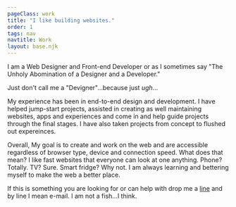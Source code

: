 ```yaml
---
pageClass: work
title: "I like building websites."
order: 1
tags: nav
navtitle: Work
layout: base.njk
---
```


I am a Web Designer and Front-end Developer or as I sometimes say "The Unholy Abomination of a Designer and a Developer."

Just don't call me a "Devigner"...because just *ugh*...

My experience has been in end-to-end design and development. I have helped jump-start projects, assisted in creating as well  maintaining websites, apps and experiences and come in and help guide projects through the final stages. I have also taken projects from concept to flushed out expereinces. 

Overall, My goal is to create and work on the web and are accessible regardless of browser type, device and connection speed. What does that mean? I like fast websites that everyone can look at one anything. Phone? Totally. TV? Sure. Smart fridge? Why not. I am always learning and bettering myself to make the web a better place. 

If this is something you are looking for or can help with drop me a [line](mailto:zack.jewell@gmail.com) and by line I mean e-mail. I am not a fish...I think.